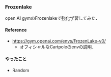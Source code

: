 ### Frozenlake
open AI gymのFrozenlakeで強化学習してみた．

#### Reference
* https://gym.openai.com/envs/FrozenLake-v0/
  * オフィシャルなCartpoleのenvの説明．

#### やったこと
* Random
